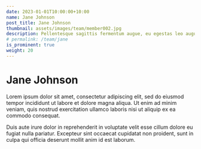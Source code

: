 ```yaml
---
date: 2023-01-01T10:00:00+10:00
name: Jane Johnson
post_title: Jane Johnson
thumbnail: assets/images/team/member002.jpg
description: Pellentesque sagittis fermentum augue, eu egestas leo augue.
# permalink: /team/jane
is_prominent: true
weight: 20
---
```


# Jane Johnson

Lorem ipsum dolor sit amet, consectetur adipiscing elit, sed do eiusmod tempor incididunt ut labore et dolore magna aliqua. Ut enim ad minim veniam, quis nostrud exercitation ullamco laboris nisi ut aliquip ex ea commodo consequat.

Duis aute irure dolor in reprehenderit in voluptate velit esse cillum dolore eu fugiat nulla pariatur. Excepteur sint occaecat cupidatat non proident, sunt in culpa qui officia deserunt mollit anim id est laborum.
